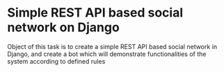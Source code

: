 # Simple REST API based social network on Django

Object of this task is to create a simple REST API based social network in Django,
and create a bot which will demonstrate functionalities of the system according to defined rules
